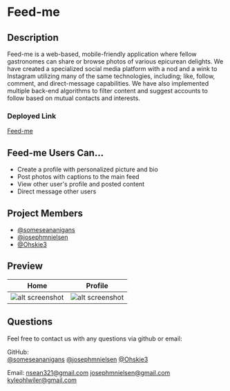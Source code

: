 # Feed-me

## Description
Feed-me is a web-based, mobile-friendly application where fellow gastronomes can share or browse photos of various epicurean delights. We have created a specialized social media platform with a nod and a wink to Instagram utilizing many of the same technologies, including; like, follow, comment, and direct-message capabilities. We have also implemented multiple back-end algorithms to filter content and suggest accounts to follow based on mutual contacts and interests.

### Deployed Link
[Feed-me](https://mighty-mesa-72754.herokuapp.com/)

## Feed-me Users Can...
- Create a profile with personalized picture and bio
- Post photos with captions to the main feed
- View other user's profile and posted content
- Direct message other users

## Project Members

- [@someseananigans](https://github.com/someseananigans)
- [@josephmnielsen](https://github.com/josephmnielsen)
- [@Ohskie3](https://github.com/Ohskie3)

## Preview

Home                                         |  Profile
:-------------------------------------------:|:-------------------------------------------:
![alt screenshot]()  |  ![alt screenshot]()

## Questions

Feel free to contact us with any questions via github or email:

GitHub:  
[@someseananigans](https://github.com/someseananigans)
[@josephmnielsen](https://github.com/josephmnielsen)
[@Ohskie3](https://github.com/Ohskie3)

Email: 
[nsean321@gmail.com](nsean321@gmail.com)
[josephmnielsen@gmail.com](josephmnielsen@gmail.com)
[kyleohlwiler@gmail.com](kyleohlwiler@gmail.com)
